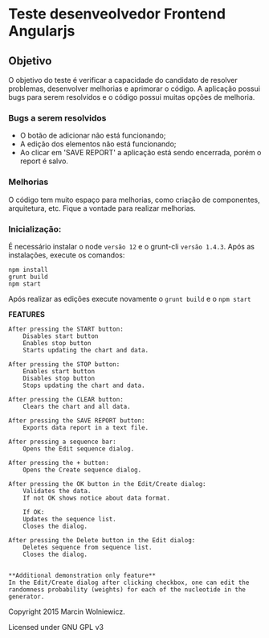 # Teste desenveolvedor Frontend Angularjs

## Objetivo

O objetivo do teste é verificar a capacidade do candidato de resolver problemas, desenvolver melhorias e aprimorar o código. A aplicação possui bugs para serem resolvidos e o código possui muitas opções de melhoria.

### Bugs a serem resolvidos

- O botão de adicionar não está funcionando;
- A edição dos elementos não está funcionando;
- Ao clicar em 'SAVE REPORT' a aplicação está sendo encerrada, porém o report é salvo.

### Melhorias

O código tem muito espaço para melhorias, como criação de componentes, arquitetura, etc. Fique a vontade para realizar melhorias.

### Inicialização:

É necessário instalar o node `versão 12` e o grunt-cli `versão 1.4.3`. Após as instalações, execute os comandos:

```
npm install
grunt build
npm start
```

Após realizar as edições execute novamente o `grunt build` e o `npm start`

**FEATURES**

    After pressing the START button:
    	Disables start button
    	Enables stop button
    	Starts updating the chart and data.

    After pressing the STOP button:
    	Enables start button
    	Disables stop button
    	Stops updating the chart and data.

    After pressing the CLEAR button:
    	Clears the chart and all data.

    After pressing the SAVE REPORT button:
    	Exports data report in a text file.

    After pressing a sequence bar:
    	Opens the Edit sequence dialog.

    After pressing the + button:
    	Opens the Create sequence dialog.

    After pressing the OK button in the Edit/Create dialog:
    	Validates the data.
    	If not OK shows notice about data format.

    	If OK:
    	Updates the sequence list.
    	Closes the dialog.

    After pressing the Delete button in the Edit dialog:
    	Deletes sequence from sequence list.
    	Closes the dialog.


    **Additional demonstration only feature**
    In the Edit/Create dialog after clicking checkbox, one can edit the randomness probability (weights) for each of the nucleotide in the generator.

Copyright 2015 Marcin Wolniewicz.

Licensed under GNU GPL v3
